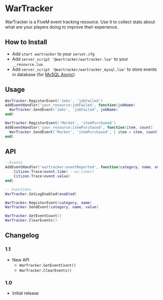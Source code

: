 # WarTracker
WarTracker is a FiveM event tracking resource.
Use it to collect stats about what are your players doing to improve their experience.


## How to Install
* Add `start wartracker` to your `server.cfg`
* Add `server_script '@wartracker/wartracker.lua'` to your `__resource.lua`
* Add `server_script '@wartracker/wartracker_mysql.lua'` to store events in database (for [MySQL Async](https://github.com/brouznouf/fivem-mysql-async "MySQL Async"))


## Usage
```lua
WarTracker.RegisterEvent('Jobs', 'jobFailed')
AddEventHandler('your_resource:jobFailed', function(jobName)
  WarTracker.SendEvent('Jobs', 'jobFailed', jobName)
end)

WarTracker.RegisterEvent('Market', 'itemPurchased')
AddEventHandler('your_resource:itemPurchased', function(item, count)
  WarTracker.SendEvent('Market', 'itemPurchased', { item = item, count = count })
end)
```

## API
```lua
--Events
AddEventHandler('wartracker:eventReported', function(category, name, event)
    Citizen.Trace(event.time) --os.time()
    Citizen.Trace(event.value)
end)

-- Functions
WarTracker.SetLogEnabled(enabled)

WarTracker.RegisterEvent(category, name)
WarTracker.SendEvent(category, name, value)

WarTracker.GetEventCount()
WarTracker.ClearEvents()
```


## Changelog
### 1.1
* New API
  - `WarTracker.GetEventCount()`
  - `WarTracker.ClearEvents()`

### 1.0
* Initial release